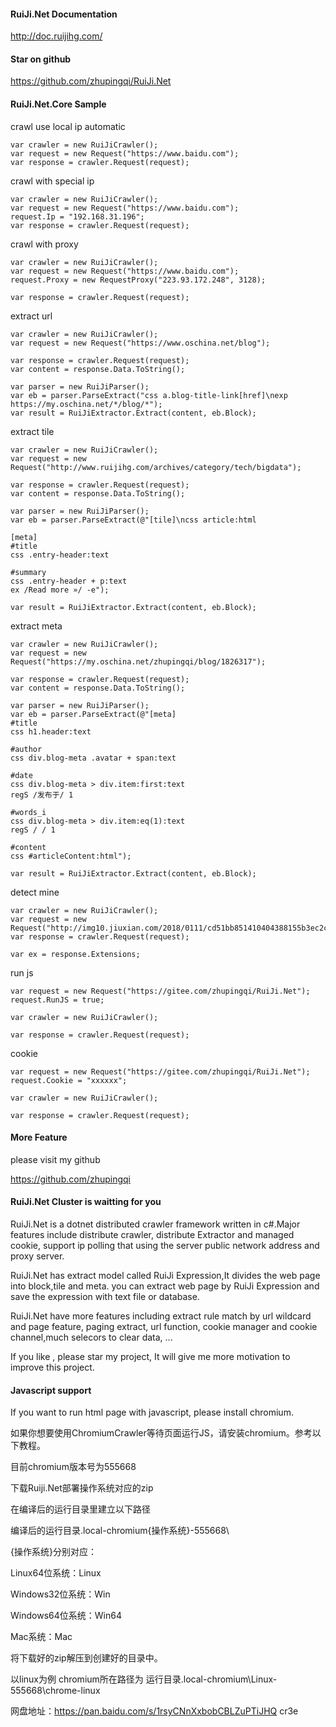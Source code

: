 ﻿#### RuiJi.Net Documentation

http://doc.ruijihg.com/

#### Star on github

https://github.com/zhupingqi/RuiJi.Net

#### RuiJi.Net.Core Sample

crawl use local ip automatic

	var crawler = new RuiJiCrawler();
	var request = new Request("https://www.baidu.com");
	var response = crawler.Request(request);

crawl with special ip

	var crawler = new RuiJiCrawler();
	var request = new Request("https://www.baidu.com");
	request.Ip = "192.168.31.196";
	var response = crawler.Request(request);

crawl with proxy

	var crawler = new RuiJiCrawler();
	var request = new Request("https://www.baidu.com");
	request.Proxy = new RequestProxy("223.93.172.248", 3128);

	var response = crawler.Request(request);

extract url

	var crawler = new RuiJiCrawler();
	var request = new Request("https://www.oschina.net/blog");

	var response = crawler.Request(request);
	var content = response.Data.ToString();

	var parser = new RuiJiParser();
	var eb = parser.ParseExtract("css a.blog-title-link[href]\nexp https://my.oschina.net/*/blog/*");
	var result = RuiJiExtractor.Extract(content, eb.Block);

extract tile

	var crawler = new RuiJiCrawler();
	var request = new Request("http://www.ruijihg.com/archives/category/tech/bigdata");

	var response = crawler.Request(request);
	var content = response.Data.ToString();

	var parser = new RuiJiParser();
	var eb = parser.ParseExtract(@"[tile]\ncss article:html

	[meta]
	#title
	css .entry-header:text

	#summary
	css .entry-header + p:text
	ex /Read more »/ -e");

	var result = RuiJiExtractor.Extract(content, eb.Block);

extract meta

	var crawler = new RuiJiCrawler();
	var request = new Request("https://my.oschina.net/zhupingqi/blog/1826317");

	var response = crawler.Request(request);
	var content = response.Data.ToString();

	var parser = new RuiJiParser();
	var eb = parser.ParseExtract(@"[meta]
	#title
	css h1.header:text

	#author
	css div.blog-meta .avatar + span:text

	#date
	css div.blog-meta > div.item:first:text
	regS /发布于/ 1

	#words_i
	css div.blog-meta > div.item:eq(1):text
	regS / / 1

	#content
	css #articleContent:html");

	var result = RuiJiExtractor.Extract(content, eb.Block);

detect mine

	var crawler = new RuiJiCrawler();
	var request = new Request("http://img10.jiuxian.com/2018/0111/cd51bb851410404388155b3ec2c505cf4.jpg");
	var response = crawler.Request(request);

	var ex = response.Extensions;

run js

	var request = new Request("https://gitee.com/zhupingqi/RuiJi.Net");
	request.RunJS = true;

	var crawler = new RuiJiCrawler();

	var response = crawler.Request(request);

cookie

	var request = new Request("https://gitee.com/zhupingqi/RuiJi.Net");
	request.Cookie = "xxxxxx";

	var crawler = new RuiJiCrawler();

	var response = crawler.Request(request);

#### More Feature

please visit my github

https://github.com/zhupingqi

#### RuiJi.Net Cluster is waitting for you

RuiJi.Net is a dotnet distributed crawler framework written in c#.Major features include distribute crawler, distribute Extractor and managed cookie, support ip polling that using the server public network address and proxy server.

RuiJi.Net has extract model called RuiJi Expression,It divides the web page into block,tile and meta. you can extract web page by RuiJi Expression and save the expression with text file or database.

RuiJi.Net have more features including extract rule match by url wildcard and page feature, paging extract, url function, cookie manager and cookie channel,much selecors to clear data, ...

If you like , please star my project, It will give me more motivation to improve this project.

#### Javascript support
If you want to run html page with javascript, please install chromium.

如果你想要使用ChromiumCrawler等待页面运行JS，请安装chromium。参考以下教程。

目前chromium版本号为555668 

下载Ruiji.Net部署操作系统对应的zip
 
在编译后的运行目录里建立以下路径
 
编译后的运行目录\.local-chromium\{操作系统}-555668\
 
{操作系统}分别对应：

Linux64位系统：Linux

Windows32位系统：Win

Windows64位系统：Win64

Mac系统：Mac
 
将下载好的zip解压到创建好的目录中。
 
以linux为例 chromium所在路径为  运行目录\.local-chromium\Linux-555668\chrome-linux

网盘地址：https://pan.baidu.com/s/1rsyCNnXxbobCBLZuPTiJHQ  cr3e